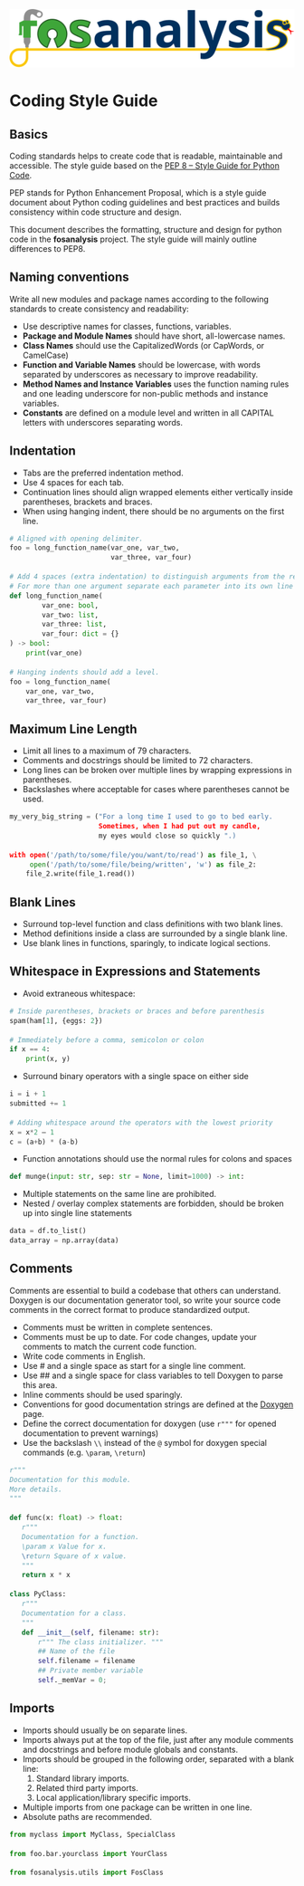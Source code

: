 ![alt text](graphics/fosanalysis_logo.svg "FOS Analysis")
# Coding Style Guide

## Basics

Coding standards helps to create code that is readable, maintainable and accessible. The style guide based on the [PEP 8 – Style Guide for Python Code](https://peps.python.org/pep-0008/).

PEP stands for Python Enhancement Proposal, which is a style guide document about Python coding guidelines and best practices and builds consistency within code structure and design.

This document describes the formatting, structure and design for python code in the **fosanalysis** project. The style guide will mainly outline differences to PEP8.

## Naming conventions

Write all new modules and package names according to the following standards to create consistency and readability:

- Use descriptive names for classes, functions, variables.
- **Package and Module Names** should have short, all-lowercase names.
- **Class Names** should use the CapitalizedWords (or CapWords, or CamelCase)
- **Function and Variable Names** should be lowercase, with words separated by underscores as necessary to improve readability.
- **Method Names and Instance Variables** uses the function naming rules and one leading underscore for non-public methods and instance variables.
- **Constants** are defined on a module level and written in all CAPITAL letters with underscores separating words.

## Indentation

- Tabs are the preferred indentation method.
- Use 4 spaces for each tab.
- Continuation lines should align wrapped elements either vertically inside parentheses, brackets and braces.
- When using hanging indent, there should be no arguments on the first line.

```python
# Aligned with opening delimiter. 
foo = long_function_name(var_one, var_two, 
                         var_three, var_four)

# Add 4 spaces (extra indentation) to distinguish arguments from the rest.
# For more than one argument separate each parameter into its own line
def long_function_name(
        var_one: bool, 
        var_two: list, 
        var_three: list,
        var_four: dict = {}
) -> bool:
    print(var_one)

# Hanging indents should add a level.
foo = long_function_name(
    var_one, var_two,
    var_three, var_four) 
```

## Maximum Line Length

- Limit all lines to a maximum of 79 characters.
- Comments and docstrings should be limited to 72 characters.
- Long lines can be broken over multiple lines by wrapping expressions in parentheses.
- Backslashes where acceptable for cases where parentheses cannot be used.

```python
my_very_big_string = ("For a long time I used to go to bed early.
                      Sometimes, when I had put out my candle,
                      my eyes would close so quickly ".)

with open('/path/to/some/file/you/want/to/read') as file_1, \
     open('/path/to/some/file/being/written', 'w') as file_2:
    file_2.write(file_1.read())
```
## Blank Lines

- Surround top-level function and class definitions with two blank lines.
- Method definitions inside a class are surrounded by a single blank line.
- Use blank lines in functions, sparingly, to indicate logical sections.

## Whitespace in Expressions and Statements

- Avoid extraneous whitespace:
```python
# Inside parentheses, brackets or braces and before parenthesis
spam(ham[1], {eggs: 2})

# Immediately before a comma, semicolon or colon
if x == 4: 
    print(x, y)
```

- Surround binary operators with a single space on either side
```python
i = i + 1
submitted += 1

# Adding whitespace around the operators with the lowest priority
x = x*2 – 1
c = (a+b) * (a-b)
```

- Function annotations should use the normal rules for colons and spaces
```python
def munge(input: str, sep: str = None, limit=1000) -> int:
```

- Multiple statements on the same line are prohibited.
- Nested / overlay complex statements are forbidden, should be broken up into single line statements
```python
data = df.to_list()
data_array = np.array(data)
```

## Comments

Comments are essential to build a codebase that others can understand. Doxygen is our documentation generator tool, so write your source code comments in the correct format to produce standardized output.

- Comments must be written in complete sentences.
- Comments must be up to date. For code changes, update your comments to match the current code function.
- Write code comments in English.
- Use # and a single space as start for a single line comment.
- Use ## and a single space for class variables to tell Doxygen to parse this area.
- Inline comments should be used sparingly.
- Conventions for good documentation strings are defined at the [Doxygen](https://www.doxygen.nl/manual/docblocks.html) page.
- Define the correct documentation for doxygen (use `r"""` for opened documentation to prevent warnings)
- Use the backslash `\\` instead of the `@` symbol for doxygen special commands (e.g. `\param`, `\return`)
 ```python
r"""
Documentation for this module.
More details.
"""

def func(x: float) -> float:
    r"""
    Documentation for a function.
    \param x Value for x.
    \return Square of x value.
    """
    return x * x

class PyClass:
    r"""
    Documentation for a class.
    """
    def __init__(self, filename: str):
        r""" The class initializer. """
        ## Name of the file
        self.filename = filename
        ## Private member variable
        self._memVar = 0;
```

## Imports

- Imports should usually be on separate lines.
- Imports always put at the top of the file, just after any module comments and docstrings and before module globals and constants.
- Imports should be grouped in the following order, separated with a blank line:
    1. Standard library imports.
    2. Related third party imports.
    3. Local application/library specific imports.
- Multiple imports from one package can be written in one line.
- Absolute paths are recommended.
```python
from myclass import MyClass, SpecialClass

from foo.bar.yourclass import YourClass

from fosanalysis.utils import FosClass
```
